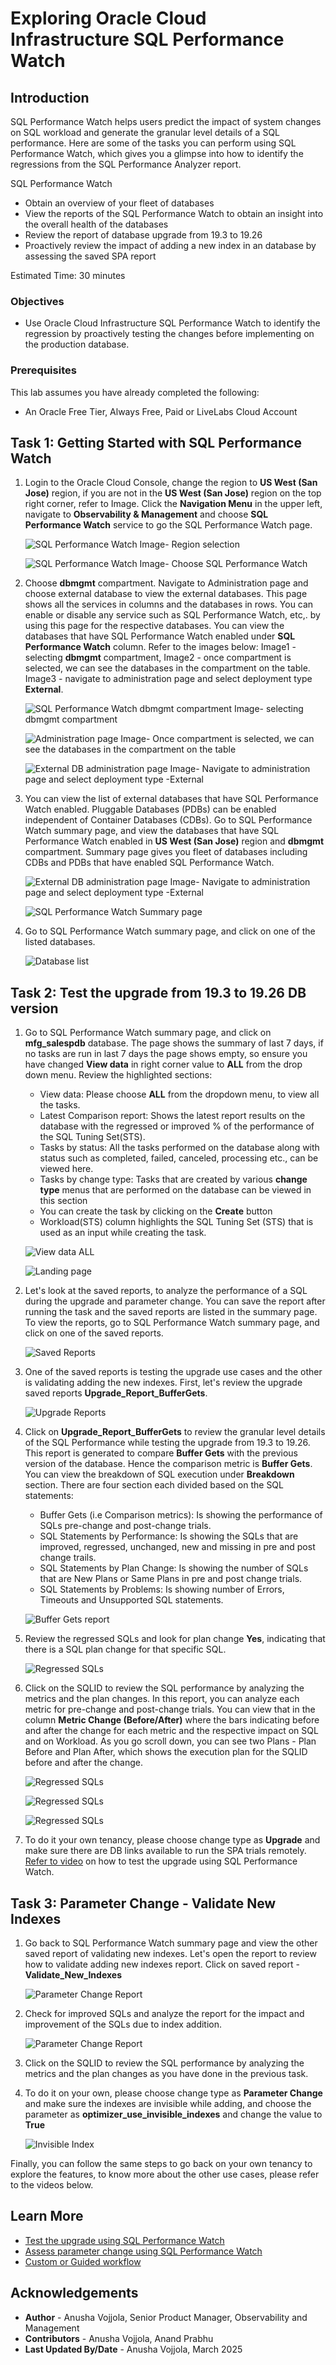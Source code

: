 # Exploring Oracle Cloud Infrastructure SQL Performance Watch

## Introduction

SQL Performance Watch helps users predict the impact of system changes on SQL workload and generate the granular level details of a SQL performance. Here are some of the tasks you can perform using SQL Performance Watch, which gives you a glimpse into how to identify the regressions from the SQL Performance Analyzer report.

SQL Performance Watch
-   Obtain an overview of your fleet of databases
-   View the reports of the SQL Performance Watch to obtain an insight into the overall health of the databases
-   Review the report of database upgrade from 19.3 to 19.26
-   Proactively review the impact of adding a new index in an database by assessing the saved SPA report


Estimated Time: 30 minutes

### Objectives

-   Use Oracle Cloud Infrastructure SQL Performance Watch to identify the regression by proactively testing the changes before implementing on the production database.

### Prerequisites

This lab assumes you have already completed the following:
- An Oracle Free Tier, Always Free, Paid or LiveLabs Cloud Account

## Task 1: Getting Started with SQL Performance Watch

1. Login to the Oracle Cloud Console, change the region to **US West (San Jose)** region, if you are not in the **US West (San Jose)** region on the top right corner, refer to Image. Click the **Navigation Menu** in the upper left, navigate to **Observability & Management** and choose **SQL Performance Watch** service to go the SQL Performance Watch page.

	![SQL Performance Watch](./images/region.png " ")
	Image- Region selection
   
	![SQL Performance Watch](./images/oandm-sqlwatch.png " ")
	Image- Choose SQL Performance Watch


2. Choose **dbmgmt** compartment. Navigate to Administration page and choose external database to view the external databases. This page shows all the services in columns and the databases in rows. You can enable or disable any service such as SQL Performance Watch, etc,. by using this page for the respective databases. You can view the databases that have SQL Performance Watch enabled under **SQL Performance Watch** column. Refer to the images below: Image1 - selecting **dbmgmt** compartment, Image2 - once compartment is selected, we can see the databases in the compartment on the table. Image3 - navigate to administration page and select deployment type **External**.


	![SQL Performance Watch dbmgmt compartment](./images/compartment.png " ")
	Image- selecting dbmgmt compartment
 	
	![Administration page](./images/sqlwatch-admin.png " ")
	Image- Once compartment is selected, we can see the databases in the compartment on the table

	![External DB administration page](./images/sqlwatch-external.png " ")
	Image- Navigate to administration page and select deployment type -External

3. You can view the list of external databases that have SQL Performance Watch enabled. Pluggable Databases (PDBs) can be enabled independent of Container Databases (CDBs). Go to SQL Performance Watch summary page, and view the databases that have SQL Performance Watch enabled in **US West (San Jose)** region and **dbmgmt** compartment. Summary page gives you fleet of databases including CDBs and PDBs that have enabled SQL Performance Watch.

	![External DB administration page](./images/sqlwatch-external.png " ")
	Image- Navigate to administration page and select deployment type -External
     
 	![SQL Performance Watch Summary page](./images/sqlwatch-summary.png " ")

4. Go to SQL Performance Watch summary page, and click on one of the listed databases.

     ![Database list](./images/sqlwatch-dblist.png " ")


## Task 2: Test the upgrade from 19.3 to 19.26 DB version

1. Go to SQL Performance Watch summary page, and click on **mfg\_salespdb** database. The page shows the summary of last 7 days, if no tasks are run in last 7 days the page shows empty, so ensure you have changed **View data** in right corner value to **ALL** from the drop down menu. Review the highlighted sections:
	- View data: Please choose **ALL** from the dropdown menu, to view all the tasks.
	- Latest Comparison report: Shows the latest report results on the database with the regressed or improved % of the performance of the SQL Tuning Set(STS).
	- Tasks by status: All the tasks performed on the database along with status such as completed, failed, canceled, processing etc., can be viewed here.
	- Tasks by change type: Tasks that are created by various **change type** menus that are performed on the database can be viewed in this section
	- You can create the task by clicking on the **Create** button
	- Workload(STS) column highlights the SQL Tuning Set (STS) that is used as an input while creating the task.

	![View data ALL](./images/viewdataall.png " ")

	![Landing page](./images/sqlwatchlandingpage.png " ")

2. Let's look at the saved reports, to analyze the performance of a SQL during the upgrade and parameter change. You can save the report after running the task and the saved reports are listed in the summary page. To view the reports, go to SQL Performance Watch summary page, and click on one of the saved reports.

	![Saved Reports](./images/savedreports.png " ")

3.  One of the saved reports is testing the upgrade use cases and the other is validating adding the new indexes. First, let's review the upgrade saved reports **Upgrade\_Report\_BufferGets**.

	![Upgrade Reports](./images/upgrade-reports.png " ")

4.  Click on **Upgrade\_Report\_BufferGets** to review the granular level details of the SQL Performance while testing the upgrade from 19.3 to 19.26. This report is generated to compare **Buffer Gets** with the previous version of the database. Hence the comparison metric is **Buffer Gets**. You can view the breakdown of SQL execution under **Breakdown** section. There are four section each divided based on the SQL statements: 
	- Buffer Gets (i.e Comparison metrics): Is showing the performance of SQLs pre-change and post-change trials.
	- SQL Statements by Performance: Is showing the SQLs that are improved, regressed, unchanged, new and missing in pre and post change trails.
	- SQL Statements by Plan Change: Is showing the number of SQLs that are New Plans or Same Plans in pre and post change trials.
	- SQL Statements by Problems: Is showing number of Errors, Timeouts and Unsupported SQL statements.

	![Buffer Gets report](./images/upgrade-report-buffergets.png " ")

5. Review the regressed SQLs and look for plan change **Yes**, indicating that there is a SQL plan change for that specific SQL.    

     ![Regressed SQLs](./images/regressedsqls.png " ")

6. Click on the SQLID to review the SQL performance by analyzing the metrics and the plan changes. In this report, you can analyze each metric for pre-change and post-change trials. You can view that in the column **Metric Change (Before/After)** where the bars indicating before and after the change for each metric and the respective impact on SQL and on Workload. As you go scroll down, you can see two Plans - Plan Before and Plan After, which shows the execution plan for the SQLID before and after the change.
 
     ![Regressed SQLs](./images/metrics.png " ")

     ![Regressed SQLs](./images/beforeandafterplan.png " ")

     ![Regressed SQLs](./images/indexchanges.png " ")

7. To do it your own tenancy, please choose change type as **Upgrade** and make sure there are DB links available to run the SPA trials remotely. [Refer to video](https://youtu.be/C9qkLNqj5x4) on how to test the upgrade using SQL Performance Watch.


## Task 3: Parameter Change - Validate New Indexes

1. Go back to SQL Performance Watch summary page and view the other saved report of validating new indexes. Let's open the report to review how to validate adding new indexes report. Click on saved report - **Validate\_New\_Indexes** 

     ![Parameter Change Report](./images/validatingnewindexreport.png " ")

2. Check for improved SQLs and analyze the report for the impact and improvement of the SQLs due to index addition. 

     ![Parameter Change Report](./images/improvedsqls.png " ")

3. Click on the SQLID to review the SQL performance by analyzing the metrics and the plan changes as you have done in the previous task.

4. To do it on your own, please choose change type as **Parameter Change** and make sure the indexes are invisible while adding, and choose the parameter as **optimizer\_use\_invisible\_indexes** and change the value to **True**
 
     ![Invisible Index](./images/invisibleindex.png " ")


Finally, you can follow the same steps to go back on your own tenancy to explore the features, to know more about the other use cases, please refer to the videos below.

## Learn More

- [Test the upgrade using SQL Performance Watch](https://youtu.be/C9qkLNqj5x4)
- [Assess parameter change using SQL Performance Watch](https://youtu.be/whv2V9WTack)
- [Custom or Guided workflow](hhttps://youtu.be/yzo_zdmvUTE)


## Acknowledgements

- **Author** - Anusha Vojjola, Senior Product Manager, Observability and Management
- **Contributors** - Anusha Vojjola, Anand Prabhu
- **Last Updated By/Date** - Anusha Vojjola, March 2025